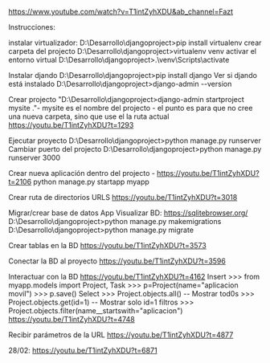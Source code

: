 https://www.youtube.com/watch?v=T1intZyhXDU&ab_channel=Fazt

Instrucciones:

instalar virtualizador:
    D:\Desarrollo\djangoproject>pip install virtualenv
crear carpeta del projecto
    D:\Desarrollo\djangoproject>virtualenv venv
activar el entorno virtual
    D:\Desarrollo\djangoproject>.\venv\Scripts\activate

Instalar djando
    D:\Desarrollo\djangoproject>pip install django
Ver si djando está instalado
    D:\Desarrollo\djangoproject>django-admin --version

Crear projecto
    "D:\Desarrollo\djangoproject>django-admin startproject mysite  ."- mysite es el nombre del projecto - el punto es para que no cree una nueva carpeta, sino que use el la ruta actual
    https://youtu.be/T1intZyhXDU?t=1293

Ejecutar proyecto
    D:\Desarrollo\djangoproject>python manage.py runserver
Cambiar puerto del projecto
    D:\Desarrollo\djangoproject>python manage.py runserver 3000

Crear nueva aplicación dentro del projecto - https://youtu.be/T1intZyhXDU?t=2106
    python manage.py startapp myapp

Crear ruta de directorios URLS
    https://youtu.be/T1intZyhXDU?t=3018

Migrar/crear base de datos
    App Visualizar BD: https://sqlitebrowser.org/
    D:\Desarrollo\djangoproject>python manage.py makemigrations
    D:\Desarrollo\djangoproject>python manage.py migrate

Crear tablas en la BD
    https://youtu.be/T1intZyhXDU?t=3573

Conectar la BD al proyecto
    https://youtu.be/T1intZyhXDU?t=3596

Interactuar con la BD
    https://youtu.be/T1intZyhXDU?t=4162
Insert
    >>> from myapp.models import Project, Task 
    >>> p=Project(name="aplicacion movil")
    >>> p.save()
Select
    >>> Project.objects.all() -- Mostrar tod0s
    >>> Project.objects.get(id=1) -- Mostrar solo id=1
filtros
    >>> Project.objects.filter(name__startswith="aplicacion") 
    https://youtu.be/T1intZyhXDU?t=4748

Recibir parámetros de la URL
    https://youtu.be/T1intZyhXDU?t=4877


28/02: https://youtu.be/T1intZyhXDU?t=6871